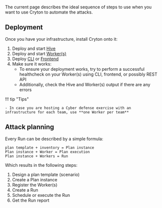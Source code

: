 The current page describes the ideal sequence of steps to use when you want to use Cryton to automate the attacks.

## Deployment
Once you have your infrastructure, install Cryton onto it:

1. Deploy and start [Hive](../installation.md)
2. Deploy and start [Worker(s)](../installation.md)
3. Deploy [CLI](../installation.md) or [Frontend](../installation.md)
4. Make sure it works:
    - To ensure your deployment works, try to perform a successful healthcheck on your Worker(s) using CLI, frontend, or possibly REST API
    - Additionally, check the Hive and Worker(s) output if there are any errors

!!! tip "Tips"

    - In case you are hosting a Cyber defense exercise with an infrastructure for each team, use **one Worker per team**

## Attack planning

[//]: # (TODO: move to design phase?)

Every Run can be described by a simple formula:
```
plan template + inventory = Plan instance
Plan instance + Worker = Plan execution
Plan instance + Workers = Run
```

Which results in the following steps:

1. Design a plan template (scenario)
2. Create a Plan instance
3. Register the Worker(s)
4. Create a Run
5. Schedule or execute the Run
6. Get the Run report
